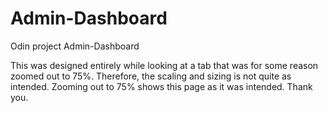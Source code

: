 # Admin-Dashboard

Odin project Admin-Dashboard

This was designed entirely while looking at a tab that was for some reason zoomed out to 75%. Therefore, the scaling and
sizing is not quite as intended. Zooming out to 75% shows this page as it was intended. Thank you.
